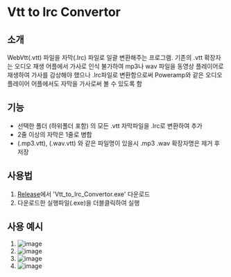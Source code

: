 # Vtt to lrc Convertor

## 소개
WebVtt(.vtt) 파일을 자막(.lrc) 파일로 일괄 변환해주는 프로그램. 
기존의 .vtt 확장자는  오디오 재생 어플에서 가사로 인식 불가하여 mp3나 wav 파일을 동영상 플레이어로 재생하여 가사를 감상해야 했으나
.lrc파일로 변환함으로써 Poweramp와 같은 오디오 플레이어 어플에서도 자막을 가사로써 볼 수 있도록 함

## 기능
 - 선택한 폴더 (하위폴더 포함) 의 모든 .vtt 자막파일을 .lrc로 변환하여 추가
 - 2줄 이상의 자막은 1줄로 병합
 - (.mp3.vtt), (.wav.vtt) 와 같은 파일명이 있을시 .mp3 .wav 확장자명은 제거 후 저장

## 사용법
1. [Release](https://github.com/NutNPeanut/Vtt-to-lrc-Conversion/releases)에서 'Vtt_to_lrc_Convertor.exe' 다운로드
2. 다운로드한 실행파일(.exe)을 더블클릭하여 실행

## 사용 예시
1. ![image](https://github.com/user-attachments/assets/9a5dbaf8-e0e4-479e-90e5-6bbd9af5ca32)
2. ![image](https://github.com/user-attachments/assets/3bcd8e32-f075-4f47-b6a8-a500c53e8c1b)
3. ![image](https://github.com/user-attachments/assets/ea58bcc2-32cf-4672-b6f9-85a1537be5b8)
4. ![image](https://github.com/user-attachments/assets/28ad2e7b-303f-48c7-8fb6-c60fd7010b65)

